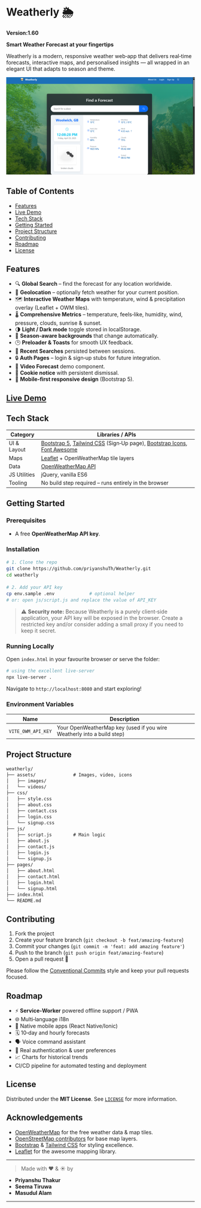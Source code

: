 # Weatherly 🌦️

**Version:1.60**

**Smart Weather Forecast at your fingertips**

Weatherly is a modern, responsive weather web‑app that delivers real‑time forecasts, interactive maps, and personalised insights — all wrapped in an elegant UI that adapts to season and theme.

![Weatherly hero screenshot](assets/Screenshots/hero.png)

## Table of Contents

- [Features](#features)
- [Live Demo](#live-demo)
- [Tech Stack](#tech-stack)
- [Getting Started](#getting-started)
- [Project Structure](#project-structure)
- [Contributing](#contributing)
- [Roadmap](#roadmap)
- [License](#license)

## Features

- 🔍 **Global Search** – find the forecast for any location worldwide.
- 📍 **Geolocation** – optionally fetch weather for your current position.
- 🗺️ **Interactive Weather Maps** with temperature, wind & precipitation overlay (Leaflet + OWM tiles).
- 🌡️ **Comprehensive Metrics** – temperature, feels‑like, humidity, wind, pressure, clouds, sunrise & sunset.
- 🌗 **Light / Dark mode** toggle stored in localStorage.
- 🎨 **Season‑aware backgrounds** that change automatically.
- 🕑 **Preloader & Toasts** for smooth UX feedback.
- 📜 **Recent Searches** persisted between sessions.
- 🔒 **Auth Pages** – login & sign‑up stubs for future integration.
- 🎥 **Video Forecast** demo component.
- 🍪 **Cookie notice** with persistent dismissal.
- 📱 **Mobile‑first responsive design** (Bootstrap 5).

## [Live Demo](https://priyanshuth.github.io/Weatherly/index.html)

## Tech Stack

| Category     | Libraries / APIs                                                                                                                                                                            |
| ------------ | ------------------------------------------------------------------------------------------------------------------------------------------------------------------------------------------- |
| UI & Layout  | [Bootstrap 5](https://getbootstrap.com), [Tailwind CSS](https://tailwindcss.com) (Sign‑Up page), [Bootstrap Icons](https://icons.getbootstrap.com), [Font Awesome](https://fontawesome.com) |
| Maps         | [Leaflet](https://leafletjs.com) + OpenWeatherMap tile layers                                                                                                                               |
| Data         | [OpenWeatherMap API](https://openweathermap.org/api)                                                                                                                                        |
| JS Utilities | jQuery, vanilla ES6                                                                                                                                                                         |
| Tooling      | No build step required – runs entirely in the browser                                                                                                                                       |

## Getting Started

### Prerequisites

- A free **OpenWeatherMap API key**.

### Installation

```bash
# 1. Clone the repo
git clone https://github.com/priyanshuTh/Weatherly.git
cd weatherly

# 2. Add your API key
cp env.sample .env             # optional helper
# or: open js/script.js and replace the value of API_KEY
```

> ⚠️ **Security note:** Because Weatherly is a purely client‑side application, your API key will be exposed in the browser. Create a restricted key and/or consider adding a small proxy if you need to keep it secret.

### Running Locally

Open `index.html` in your favourite browser _or_ serve the folder:

```bash
# using the excellent live‑server
npx live-server .
```

Navigate to `http://localhost:8080` and start exploring!

### Environment Variables

| Name               | Description                                                            |
| ------------------ | ---------------------------------------------------------------------- |
| `VITE_OWM_API_KEY` | Your OpenWeatherMap key (used if you wire Weatherly into a build step) |

## Project Structure

```
weatherly/
├── assets/              # Images, video, icons
│   ├── images/
│   └── videos/
├── css/
│   ├── style.css
│   ├── about.css
│   ├── contact.css
│   ├── login.css
│   └── signup.css
├── js/
│   ├── script.js        # Main logic
│   ├── about.js
│   ├── contact.js
│   ├── login.js
│   └── signup.js
├── pages/
│   ├── about.html
│   ├── contact.html
│   ├── login.html
│   └── signup.html
├── index.html
└── README.md
```

## Contributing

1. Fork the project
2. Create your feature branch (`git checkout -b feat/amazing-feature`)
3. Commit your changes (`git commit -m 'feat: add amazing feature'`)
4. Push to the branch (`git push origin feat/amazing-feature`)
5. Open a pull request 🚀

Please follow the [Conventional Commits](https://www.conventionalcommits.org) style and keep your pull requests focused.

## Roadmap

- ⚡ **Service‑Worker** powered offline support / PWA
- 🌐 Multi‑language i18n
- 📱 Native mobile apps (React Native/Ionic)
- 🗓️ 10‑day and hourly forecasts
- 🗣️ Voice command assistant
- 🔑 Real authentication & user preferences
- 📈 Charts for historical trends
- CI/CD pipeline for automated testing and deployment

## License

Distributed under the **MIT License**. See [`LICENSE`](LICENSE) for more information.

## Acknowledgements

- [OpenWeatherMap](https://openweathermap.org) for the free weather data & map tiles.
- [OpenStreetMap contributors](https://www.openstreetmap.org/copyright) for base map layers.
- [Bootstrap](https://getbootstrap.com) & [Tailwind CSS](https://tailwindcss.com) for styling excellence.
- [Leaflet](https://leafletjs.com) for the awesome mapping library.

---

> Made with ❤️ & ☀️ by

- **Priyanshu Thakur**
- **Seema Tiruwa**
- **Masudul Alam**

---
